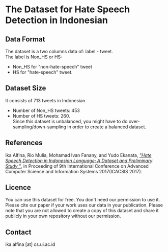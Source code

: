 # The Dataset for Hate Speech Detection in Indonesian

## Data Format
The dataset is a two columns data of: label - tweet.     
The label is Non_HS or HS: 
* Non_HS for "non-hate-speech" tweet    
* HS for "hate-speech" tweet.

## Dataset Size
It consists of 713 tweets in Indonesian
- Number of Non_HS tweets: 453  
- Number of HS tweets: 260.  
Since this dataset is unbalanced, you might have to do over-sampling/down-sampling in order to create a balanced dataset. 

## References
Ika Alfina, Rio Mulia, Mohamad Ivan Fanany, and Yudo Ekanata, [_"Hate Speech Detection in Indonesian Language: A Dataset and Preliminary Study
"_](https://ieeexplore.ieee.org/abstract/document/8355039), in Proceeding of 9th International Conference on Advanced Computer Science and Information Systems 2017(ICACSIS 2017).

## Licence
You can use this dataset for free. You don't need our permission to use it. Please cite our paper if your work uses our data in your publication.
Please note that you are not allowed to create a copy of this dataset and share it publicly in your own repository without our permission.

## Contact
ika.alfina [at] cs.ui.ac.id

